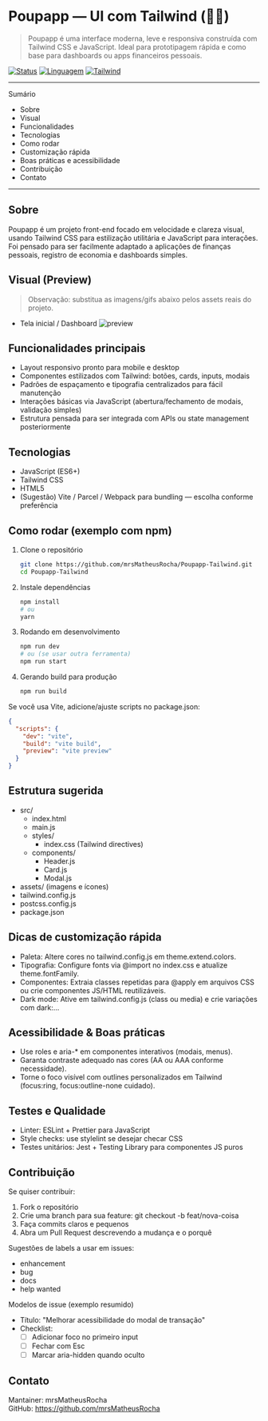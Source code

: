 # Poupapp — UI com Tailwind (🎨✨)

> Poupapp é uma interface moderna, leve e responsiva construída com Tailwind CSS e JavaScript. Ideal para prototipagem rápida e como base para dashboards ou apps financeiros pessoais.

[![Status](https://img.shields.io/badge/status-Finalizado-yellow)](https://github.com/mrsMatheusRocha/Poupapp-Tailwind)
[![Linguagem](https://img.shields.io/badge/linguagem-JavaScript-brightgreen)]()
[![Tailwind](https://img.shields.io/badge/Tailwind-CSS-06B6D4)]()

---

Sumário
- Sobre
- Visual
- Funcionalidades
- Tecnologias
- Como rodar
- Customização rápida
- Boas práticas e acessibilidade
- Contribuição
- Contato

---

Sobre
-----
Poupapp é um projeto front-end focado em velocidade e clareza visual, usando Tailwind CSS para estilização utilitária e JavaScript para interações. Foi pensado para ser facilmente adaptado a aplicações de finanças pessoais, registro de economia e dashboards simples.

Visual (Preview)
----------------
> Observação: substitua as imagens/gifs abaixo pelos assets reais do projeto.

- Tela inicial / Dashboard
  ![preview](./assets/preview-dashboard.png)

Funcionalidades principais
--------------------------
- Layout responsivo pronto para mobile e desktop
- Componentes estilizados com Tailwind: botões, cards, inputs, modais
- Padrões de espaçamento e tipografia centralizados para fácil manutenção
- Interações básicas via JavaScript (abertura/fechamento de modais, validação simples)
- Estrutura pensada para ser integrada com APIs ou state management posteriormente

Tecnologias
-----------
- JavaScript (ES6+)
- Tailwind CSS
- HTML5
- (Sugestão) Vite / Parcel / Webpack para bundling — escolha conforme preferência

Como rodar (exemplo com npm)
----------------------------
1. Clone o repositório
   ```bash
   git clone https://github.com/mrsMatheusRocha/Poupapp-Tailwind.git
   cd Poupapp-Tailwind
   ```

2. Instale dependências
   ```bash
   npm install
   # ou
   yarn
   ```

3. Rodando em desenvolvimento
   ```bash
   npm run dev
   # ou (se usar outra ferramenta)
   npm run start
   ```

4. Gerando build para produção
   ```bash
   npm run build
   ```

Se você usa Vite, adicione/ajuste scripts no package.json:
```json
{
  "scripts": {
    "dev": "vite",
    "build": "vite build",
    "preview": "vite preview"
  }
}
```

Estrutura sugerida
------------------
- src/
  - index.html
  - main.js
  - styles/
    - index.css (Tailwind directives)
  - components/
    - Header.js
    - Card.js
    - Modal.js
- assets/ (imagens e ícones)
- tailwind.config.js
- postcss.config.js
- package.json

Dicas de customização rápida
-----------------------------
- Paleta: Altere cores no tailwind.config.js em theme.extend.colors.
- Tipografia: Configure fonts via @import no index.css e atualize theme.fontFamily.
- Componentes: Extraia classes repetidas para @apply em arquivos CSS ou crie componentes JS/HTML reutilizáveis.
- Dark mode: Ative em tailwind.config.js (class ou media) e crie variações com dark:...

Acessibilidade & Boas práticas
------------------------------
- Use roles e aria-* em componentes interativos (modais, menus).
- Garanta contraste adequado nas cores (AA ou AAA conforme necessidade).
- Torne o foco visível com outlines personalizados em Tailwind (focus:ring, focus:outline-none cuidado).

Testes e Qualidade
------------------
- Linter: ESLint + Prettier para JavaScript
- Style checks: use stylelint se desejar checar CSS
- Testes unitários: Jest + Testing Library para componentes JS puros

Contribuição
------------
Se quiser contribuir:
1. Fork o repositório
2. Crie uma branch para sua feature: git checkout -b feat/nova-coisa
3. Faça commits claros e pequenos
4. Abra um Pull Request descrevendo a mudança e o porquê

Sugestões de labels a usar em issues:
- enhancement
- bug
- docs
- help wanted

Modelos de issue (exemplo resumido)
- Título: "Melhorar acessibilidade do modal de transação"
- Checklist:
  - [ ] Adicionar foco no primeiro input
  - [ ] Fechar com Esc
  - [ ] Marcar aria-hidden quando oculto
  
Contato
-------
Mantainer: mrsMatheusRocha  
GitHub: https://github.com/mrsMatheusRocha
